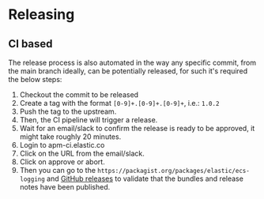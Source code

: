 # Releasing

## CI based

The release process is also automated in the way any specific commit, from the main branch ideally, can be potentially released, for such it's required the below steps:

1. Checkout the commit to be released
1. Create a tag with the format `[0-9]+.[0-9]+.[0-9]+`, i.e.: `1.0.2`
1. Push the tag to the upstream.
1. Then, the CI pipeline will trigger a release.
1. Wait for an email/slack to confirm the release is ready to be approved, it might take roughly 20 minutes.
1. Login to apm-ci.elastic.co
1. Click on the URL from the email/slack.
1. Click on approve or abort.
1. Then you can go to the `https://packagist.org/packages/elastic/ecs-logging` and [GitHub releases](https://github.com/elastic/ecs-logging-php/releases) to validate that the bundles and release notes have been published.
